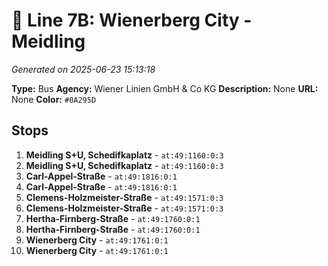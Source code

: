 # 🚌 Line 7B: Wienerberg City - Meidling

*Generated on 2025-06-23 15:13:18*

**Type:** Bus
**Agency:** Wiener Linien GmbH & Co KG
**Description:** None
**URL:** None
**Color:** `#0A295D`

## Stops

1. **Meidling S+U, Schedifkaplatz** - `at:49:1160:0:3`
2. **Meidling S+U, Schedifkaplatz** - `at:49:1160:0:3`
3. **Carl-Appel-Straße** - `at:49:1816:0:1`
4. **Carl-Appel-Straße** - `at:49:1816:0:1`
5. **Clemens-Holzmeister-Straße** - `at:49:1571:0:3`
6. **Clemens-Holzmeister-Straße** - `at:49:1571:0:3`
7. **Hertha-Firnberg-Straße** - `at:49:1760:0:1`
8. **Hertha-Firnberg-Straße** - `at:49:1760:0:1`
9. **Wienerberg City** - `at:49:1761:0:1`
10. **Wienerberg City** - `at:49:1761:0:1`